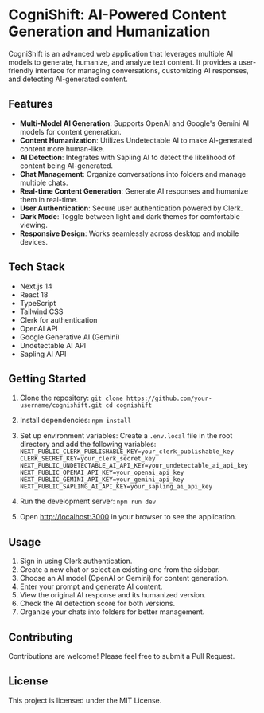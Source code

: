 # CogniShift: AI-Powered Content Generation and Humanization

CogniShift is an advanced web application that leverages multiple AI models to generate, humanize, and analyze text content. It provides a user-friendly interface for managing conversations, customizing AI responses, and detecting AI-generated content.

## Features

- **Multi-Model AI Generation**: Supports OpenAI and Google's Gemini AI models for content generation.
- **Content Humanization**: Utilizes Undetectable AI to make AI-generated content more human-like.
- **AI Detection**: Integrates with Sapling AI to detect the likelihood of content being AI-generated.
- **Chat Management**: Organize conversations into folders and manage multiple chats.
- **Real-time Content Generation**: Generate AI responses and humanize them in real-time.
- **User Authentication**: Secure user authentication powered by Clerk.
- **Dark Mode**: Toggle between light and dark themes for comfortable viewing.
- **Responsive Design**: Works seamlessly across desktop and mobile devices.

## Tech Stack

- Next.js 14
- React 18
- TypeScript
- Tailwind CSS
- Clerk for authentication
- OpenAI API
- Google Generative AI (Gemini)
- Undetectable AI API
- Sapling AI API

## Getting Started

1. Clone the repository:   ```
   git clone https://github.com/your-username/cognishift.git
   cd cognishift   ```

2. Install dependencies:   ```
   npm install   ```

3. Set up environment variables:
   Create a `.env.local` file in the root directory and add the following variables:   ```
   NEXT_PUBLIC_CLERK_PUBLISHABLE_KEY=your_clerk_publishable_key
   CLERK_SECRET_KEY=your_clerk_secret_key
   NEXT_PUBLIC_UNDETECTABLE_AI_API_KEY=your_undetectable_ai_api_key
   NEXT_PUBLIC_OPENAI_API_KEY=your_openai_api_key
   NEXT_PUBLIC_GEMINI_API_KEY=your_gemini_api_key
   NEXT_PUBLIC_SAPLING_AI_API_KEY=your_sapling_ai_api_key   ```

4. Run the development server:   ```
   npm run dev   ```

5. Open [http://localhost:3000](http://localhost:3000) in your browser to see the application.

## Usage

1. Sign in using Clerk authentication.
2. Create a new chat or select an existing one from the sidebar.
3. Choose an AI model (OpenAI or Gemini) for content generation.
4. Enter your prompt and generate AI content.
5. View the original AI response and its humanized version.
6. Check the AI detection score for both versions.
7. Organize your chats into folders for better management.

## Contributing

Contributions are welcome! Please feel free to submit a Pull Request.

## License

This project is licensed under the MIT License.
